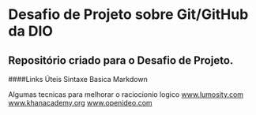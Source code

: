 # Desafio de Projeto sobre Git/GitHub da DIO
## Repositório criado para o Desafio de Projeto.

####Links Úteis
Sintaxe Basica Markdown

Algumas tecnicas para melhorar o raciocionio logico
www.lumosity.com
www.khanacademy.org
www.openideo.com
